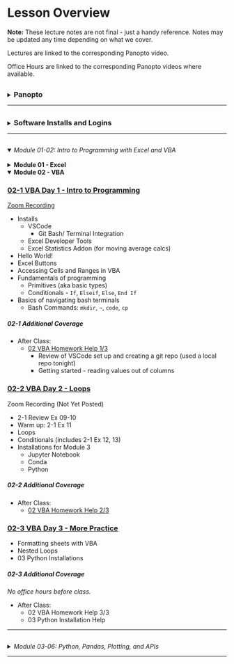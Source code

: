 # Lesson Overview

**Note:** These lecture notes are not final - just a handy reference. Notes may be updated any time depending on what we cover.

Lectures are linked to the corresponding Panopto video.

Office Hours are linked to the corresponding Panopto videos where available.

## <!-- 00 Panopto -->

<details><summary><h3 style="display: inline; padding-top: 0">Panopto</h3></summary>

Panopto recordings are searchable! Both audio and video feeds are processed.

To search within a specific video, open the video. The search bar appears on the left, under the camera feed. You can search multiple videos by using the search bar at the top of a Panopto folder.

Links to our class's Panopto folders are below. As part of your tuition, you have access to these videos forever.

Recordings:

* [Lecture Recordings](https://codingbootcamp.hosted.panopto.com/Panopto/Pages/Sessions/List.aspx?folderID=2c76d6e4-8319-419b-a635-ac8c003c1a6a)
* Office Hours Recordings
    * [Homework Help and Solutions](https://codingbootcamp.hosted.panopto.com/Panopto/Pages/Sessions/List.aspx?folderID=3e647d04-dc2b-4c88-9d07-ac8c01721eb8)
    * [Misc (i.e. Git tutorials, installs, career services chats)](https://codingbootcamp.hosted.panopto.com/Panopto/Pages/Sessions/List.aspx?folderID=b128a7f9-6114-4e56-8bc5-ac8c01725a4f)

<details><summary>Raw Files:</summary>
In case I forgot to include something in the processed videos above, you can check out the full class folder here:

* [Class Panopto Recordings](https://codingbootcamp.hosted.panopto.com/Panopto/Pages/Sessions/List.aspx?folderID=188ece76-73ee-44c8-ba5b-ac8b017afaad)
    * Contains all recordings (lecture, office hours, _and copies of the raw recordings before I combine them_).
    * Searching this folder will return duplicates because it includes those raw copies.
    * You can't see folders, so this will look empty (I put all the videos in folders). But you can search with the bar at the top and the videos will show up in the search results.

</details>

</details>

----

## <!-- 00 Installs -->

<details><summary><h3 style="display: inline; padding-top: 0">Software Installs and Logins</h3></summary>

Please consult your prework for the basic programs we install, such as Git Bash and Anaconda.

This list contains only the additional installs and API signups we cover in class.

You are free to use additional libraries for your projects; this list is just a reference.

<details><summary><strong>Excel Addons</strong></summary>



</details>

<details><summary><strong>VSCode Plugins</strong></summary>



</details>

<details><summary><strong>Chrome Extensions</strong></summary>


</details>

<details><summary><strong>Jupyter Extensions</strong></summary>

</details>

<details><summary><strong>Python Libraries</strong></summary>

* Anaconda

</details>

<details><summary><strong>APIs</strong></summary>

</details>

<details><summary><strong>Cloud Systems</strong></summary>


</details>

</details>

----

## <!-- 01-02 Excel, VBA -->

<details open><summary><em>Module 01-02: Intro to Programming with Excel and VBA</em></summary>

<br/>

<details><summary><strong>Module 01 - Excel</strong></summary>

### [01-1 Course Intro](https://codingbootcamp.hosted.panopto.com/Panopto/Pages/Viewer.aspx?id=945aebe9-2ac7-4112-8b25-ac8b018498d6)

[Zoom Recording](https://zoom.us/rec/share/VelJsDmIXp1E22mo9jBV0RH84kSuTrvZYrJByIc2d7n6w0cqfd_mi84j3DNA9g-m.8j8kRfchlyr8gxva)

* Introductions
* Thought experiments
* Data Modeling Strategy (Analytics Paradigm)

##### 01-1 Additional Coverage

* [Git Intro 1](https://codingbootcamp.hosted.panopto.com/Panopto/Pages/Viewer.aspx?id=ba3c7078-083f-44dd-9d7b-ac8c002bd395)
    * `git clone`
    * `git pull`
    * *Never* edit files in the cloned folder!
        * Copy to "InClass" instead.
    * Bash Commands: `ls`, `cd`, `..`, `open` (`explorer` on windows), `pwd`

### [01-2 Excel Basics](https://codingbootcamp.hosted.panopto.com/Panopto/Pages/Viewer.aspx?id=deaa8e10-66a1-46b5-9fc4-ac8d017d8fd3)

[Zoom Recording](https://zoom.us/rec/share/eiE-MNi53gYlq6Ku47iZXzdPWgCRWjD0XT2YD5gQlPvRkgVzwPXAhl88svKyvOFx._4NTCFe3ca-5rX7Q)

The first ~10 mins of this recording are missing, I go through how to navigate the Github repo. Read though the [README.md](../README.md) and this file, [00-Lecture-Overview](), to see what I covered.

* Functions and arguments
* Pivot Tables
* Formatting
* Vlookup
* Named Ranges
* Multiple worksheets
* Conditionals

##### 01-2 Additional Coverage

* [Git Intro 2](https://codingbootcamp.hosted.panopto.com/Panopto/Pages/Viewer.aspx?id=0a51cb65-a3a2-4762-9f9d-ac8e002cf338)
    * Git Installation
    * Adding SSH Key
    * (Training Wheels) "Open Terminal Window Here" from Finder and "Open Git Bash Here" from Windows Explorer
    * Review: 
        * `git clone`
        * `git pull`
        * *Never* edit files in the cloned folder!
            * Copy to "InClass" instead.
        * Bash Commands: `ls`, `cd`, `..`, `open` (`explorer` on windows), `pwd`
* Open OH for TA assistance (custom for questions/ install issues)

### [01-3 Excel Charting](https://codingbootcamp.hosted.panopto.com/Panopto/Pages/Viewer.aspx?id=43f4346a-f834-4b34-9e7b-ac8f00e95262)

[Zoom Recording](https://zoom.us/rec/share/fmOz8_8Wl1-GOzPdAeYYQEPCy2Jcw_qSDLBnQdnTf6qswoYTrRN7zttcqyrA4jQ.82I9y2-cjvPCI-Es)

* Line, Scatter, Bar, Pie charts
* Trend lines
* Pivot Charts
* Statistical Summaries
    * Variance, Standard Deviation
    * Z-Score
    * Outliers, Quartiles, Quantiles
    * Box-and-Whisker Plots

##### 01-3 Additional Coverage

* [01 Excel Homework Help 1/1](https://codingbootcamp.hosted.panopto.com/Panopto/Pages/Viewer.aspx?id=6f9e4a43-15a8-41d5-8960-ac8f0121f79a)
    * Conditional Formatting
    * Pivot Table Breakout Columns
    * Class Questions
        * Splitting categories
        * Date conversion
        * Finding live campaigns
        * Variance & Std Deviation
* Open Office Hours for install help/ questions

</details>

<details open><summary><strong>Module 02 - VBA</strong></summary>

### [02-1 VBA Day 1 - Intro to Programming](https://codingbootcamp.hosted.panopto.com/Panopto/Pages/Viewer.aspx?id=6878a1ba-2284-4be5-bcca-ac920179fdf2)

[Zoom Recording](https://zoom.us/rec/share/ppVQMz497qsaYR6m9c1g_Ha13-rLeCjA-50lfeZagd2jRUlnu4kguONyp9sbAwtl.Yed1O_L7ildQuSAb)

* Installs
    * VSCode
        * Git Bash/ Terminal Integration
    * Excel Developer Tools
    * Excel Statistics Addon (for moving average calcs)
* Hello World!
* Excel Buttons
* Accessing Cells and Ranges in VBA
* Fundamentals of programming
    * Primitives (aka basic types)
    * Conditionals - `If`, `Elseif`, `Else`, `End If`
* Basics of navigating bash terminals
    * Bash Commands: `mkdir`, `~`, `code`, `cp`

##### 02-1 Additional Coverage

* After Class:
    * [02 VBA Homework Help 1/3](https://codingbootcamp.hosted.panopto.com/Panopto/Pages/Viewer.aspx?id=039eeab3-e6d4-4b6f-a2d1-ac93002bf51d)
        * Review of VSCode set up and creating a git repo (used a local repo tonight)
        * Getting started - reading values out of columns

### [02-2 VBA Day 2 - Loops](https://codingbootcamp.hosted.panopto.com/Panopto/Pages/Viewer.aspx?id=1c3aea1c-8b4d-4a60-acaa-ac94017e222f)

Zoom Recording (Not Yet Posted)

* 2-1 Review Ex 09-10
* Warm up: 2-1 Ex 11
* Loops
* Conditionals (includes 2-1 Ex 12, 13)
* Installations for Module 3
    * Jupyter Notebook
    * Conda
    * Python

##### 02-2 Additional Coverage

* After Class:
   * [02 VBA Homework Help 2/3](https://codingbootcamp.hosted.panopto.com/Panopto/Pages/Viewer.aspx?id=36bfc6b0-594b-4b42-8ecc-ac9500165044)

### [02-3 VBA Day 3 - More Practice](https://codingbootcamp.hosted.panopto.com/Panopto/Pages/Viewer.aspx?id=65c42e5c-c01b-4954-ad66-ac9600ea57b5)

* Formatting sheets with VBA
* Nested Loops
* 03 Python Installations

##### 02-3 Additional Coverage

*No office hours before class.*

* After Class:
    * 02 VBA Homework Help 3/3
    * 03 Python Installation Help


</details>

</details>

----

## <!-- 03-06 Python, Pd, Plots, JSON -->

<details><summary><em>Module 03-06: Python, Pandas, Plotting, and APIs</em></summary>

<br/>

<details><summary><strong>Module 03 - Python</strong></summary>

### 03-1 Python Day 1 - Intro to Programming

* Review Installations and PythonData environment
* Variables
* User Input
* Conditionals - `if`, `elif`, `else`
* Loops - `for` and `while`

##### 03-1 Additional Coverage

* Before Class:
    * 03 Python Installation Help
* After Class:
    * 03 Python Help 1/2

### 03-2 Python Day 2 - CSVs, Python, and Lists



* Read/ write CSVs

##### 03-2 Additional Coverage

*No office hours before class.*

* After Class:
    * 01 Excel Homework Solution
    * Making a Git Repo (Re-run)
        * `git add .`
        * `git commit -m "commit message"`
        * `git push`

### 03-3 Python Day 3 - Intermediate Python



* Dictionaries
* List and Dictionary Comprehensions
* Functions
* `*args` and `**kwargs`

##### 03-3 Additional Coverage

* Before Class:
    * 03 Python Installation Help
* After Class:
    * 03 Python Help 2/2

</details>


<details><summary><strong>Module 04 - Pandas</strong></summary>

### 04-1 Pandas Day 1 - Intro to DataFrames



* Intro to Jupyter Notebooks
* Review Python (`input`, loops, `open`, `csv.reader`, conditionals)
* Intro to Pandas
    * Lists/ dictionaries -> DataFrames
    * CSVs <-> DataFrames
* Intro to summarizing data

##### 04-1 Additional Coverage

* Before Class:
    * Open Office Hours
* After Class:
    * Open Office Hours

### 04-2 Pandas Day 2 - Data Cleaning



* Filtering (`loc` and `iloc`, `dropna`)
* Cleaning duplicates
* Data Types
* Grouped DataFrames and Aggregations
* Sorting

##### 04-2 Additional Coverage

*No office hours before class.*

* After Class:
    * 04 Pandas Homework Help 1/3
    * Tips and Tricks for Jupyter
         * Enabling Jupyter Extensions

### 04-3 Pandas Day 3 - Intermediate Data Cleaning



* Merging DataFrames
* Binning
* Mapping (`df.map`)
* Fixing Bugs in Python

##### 04-3 Additional Coverage

* Before Class:
    * Open Office Hours
* After Class:
    * Intro to Git Branches
         * What is a branch?
         * Best Practice: Never break master!
         * Viewing Git commit history
         * VSCode Extensions
         * Real-life applications

</details>

<details><summary><strong>Module 05 - Intro to Plots and Statistics</strong></summary>

### 05-1 Intro to Plots and Statistics Day 1 - Matplotlib



* Using Matplotlib in Jupyter Notebook
    * Interactive and static inline plots
    * `%matplotlib notebook`
* Line, bar, scatter, pie charts
* Basic plot configuration

##### 05-1 Additional Coverage

* Before Class
    * Open Office Hours
* After Class
    * 02 VBA Homework Solution
    
### 05-2 Intro to Plots and Statistics Day 2 - Pandas Plots



* `DataFrame.plot()`
* Line, bar, scatter, pie charts
* Pros & cons vs. Matplotlib

##### 05-2 Additional Coverage

*No office hours before class.*

* After Class
    * 04 Pandas Homework Help 2/2
    * 05 Python Plotting Homework Help 1/2

### 05-3 Intro to Plots and Statistics Day 3 - Intro to Statistics



* Basic measures of central tendency: Mean, median, mode
* Variance and standard deviation
* Handling outliers
* Quartiles
* Standard Error calculations with `pandas`
* Error Bar plots with `pandas`
* Student's T-Test
* Fits and Regression with `pandas` and `scipy`

##### 05-3 Additional Coverage

* Before Class
    * Fixing Git Pull Conflicts
* After Class
    * Pandas Homework Help 3/2 (answering questions, live code)
    

</details>

<details><summary><strong>Module 06 - Python and APIs - Intro</strong></summary>

### 06-1 Python and APIs

No zoom recording this time.

* GET requests using the `requests` library
* JSON -> Python dictionaries
* API Documentation and sign ups
    * SpaceX
    * swapi (Star Wars API)
    * Number Facts
    * OMDb
    * New York Times

##### 06-1 Additional Coverage

* After Class
    * 05 Matplotlib Homework Help 2/2
    * Git Branches Continued
        * Concept Review
        * VSCode Plugins

### 06-2 Python and APIs - JSON

No panopto recording this time. (There are some raw videos, but they're mising parts of the stream so I won't create a video from them.)



* More API practice
    * OpenWeatherMaps
    * WorldBank API
* JSON -> DataFrame
* Exception Handling (`try` and `except`)

##### 06-2 Additional Coverage

* After Class
    * 06 APIs Homework Help 1/2

### 06-3 Python and APIs



* Practice Google Maps and Places APIs
* Visualizations with Maps
    * `gmaps` Jupyter Extension

##### 06-3 Additional Coverage

* Before Class
    * Open Office Hours
* After Class
    * Open Office Hours

</details>

</details>

---

